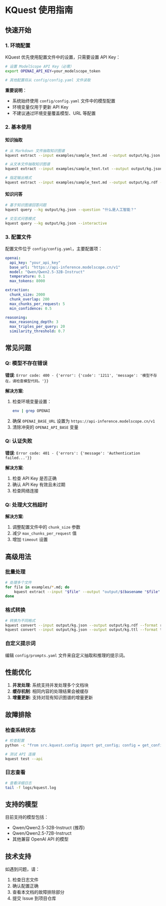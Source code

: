# KQuest 使用指南

## 快速开始

### 1. 环境配置

KQuest 优先使用配置文件中的设置，只需要设置 API Key：

```bash
# 设置 ModelScope API Key（必需）
export OPENAI_API_KEY=your_modelscope_token

# 其他配置将从 config/config.yaml 文件读取
```

**重要说明**：
- 系统始终使用 `config/config.yaml` 文件中的模型配置
- 环境变量仅用于更新 API Key
- 不建议通过环境变量覆盖模型、URL 等配置

### 2. 基本使用

#### 知识抽取
```bash
# 从 Markdown 文件抽取知识图谱
kquest extract --input examples/sample_text.md --output output/kg.json

# 从文本文件抽取知识图谱
kquest extract --input examples/sample_text.txt --output output/kg.json

# 指定输出格式
kquest extract --input examples/sample_text.md --output output/kg.rdf --format rdf
```

#### 知识问答
```bash
# 基于知识图谱回答问题
kquest query --kg output/kg.json --question "什么是人工智能？"

# 交互式问答模式
kquest query --kg output/kg.json --interactive
```

### 3. 配置文件

配置文件位于 `config/config.yaml`，主要配置项：

```yaml
openai:
  api_key: "your_api_key"
  base_url: "https://api-inference.modelscope.cn/v1"
  model: "Qwen/Qwen2.5-32B-Instruct"
  temperature: 0.1
  max_tokens: 8000

extraction:
  chunk_size: 2000
  chunk_overlap: 200
  max_chunks_per_request: 5
  min_confidence: 0.5

reasoning:
  max_reasoning_depth: 3
  max_triples_per_query: 20
  similarity_threshold: 0.7
```

## 常见问题

### Q: 模型不存在错误
**错误**: `Error code: 400 - {'error': {'code': '1211', 'message': '模型不存在，请检查模型代码。'}}`

**解决方案**:
1. 检查环境变量设置：
   ```bash
   env | grep OPENAI
   ```
2. 确保 `OPENAI_BASE_URL` 设置为 `https://api-inference.modelscope.cn/v1`
3. 清除冲突的 `OPENAI_API_BASE` 变量

### Q: 认证失败
**错误**: `Error code: 401 - {'errors': {'message': 'Authentication failed...'}}`

**解决方案**:
1. 检查 API Key 是否正确
2. 确认 API Key 有效且未过期
3. 检查网络连接

### Q: 处理大文档超时
**解决方案**:
1. 调整配置文件中的 `chunk_size` 参数
2. 减少 `max_chunks_per_request` 值
3. 增加 `timeout` 设置

## 高级用法

### 批量处理
```bash
# 处理多个文件
for file in examples/*.md; do
    kquest extract --input "$file" --output "output/$(basename "$file" .md)_kg.json"
done
```

### 格式转换
```bash
# 转换为不同格式
kquest convert --input output/kg.json --output output/kg.rdf --format rdf
kquest convert --input output/kg.json --output output/kg.ttl --format ttl
```

### 自定义提示词
编辑 `config/prompts.yaml` 文件来自定义抽取和推理的提示词。

## 性能优化

1. **并发处理**: 系统支持并发处理多个文档块
2. **缓存机制**: 相同内容的处理结果会被缓存
3. **增量更新**: 支持对现有知识图谱的增量更新

## 故障排除

### 检查系统状态
```bash
# 检查配置
python -c "from src.kquest.config import get_config; config = get_config(); print(config.openai.base_url)"

# 测试 API 连接
kquest test --api
```

### 日志查看
```bash
# 查看详细日志
tail -f logs/kquest.log
```

## 支持的模型

目前支持的模型包括：
- Qwen/Qwen2.5-32B-Instruct (推荐)
- Qwen/Qwen2.5-72B-Instruct
- 其他兼容 OpenAI API 的模型

## 技术支持

如遇到问题，请：
1. 检查日志文件
2. 确认配置正确
3. 查看本文档的故障排除部分
4. 提交 Issue 到项目仓库

